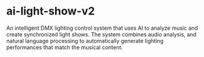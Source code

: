 # ai-light-show-v2
An intelligent DMX lighting control system that uses AI to analyze music and create synchronized light shows. The system combines audio analysis, and natural language processing to automatically generate lighting performances that match the musical content.
